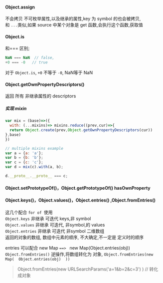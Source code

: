 #### Object.assign
不会拷贝 不可枚举属性,以及继承的属性,key 为 symbol 的也会被拷贝,  
和 `...`类似,如果 source 中某个对象是 get 函数,会执行这个函数,获取值  

####  Object.is
和=== 区别;  
```js
NaN === NaN  // false,  
+0 === -0   // true
```
对于 `Object.is`, `+0` 不等于 `-0`, NaN等于 NaN

#### Object.getOwnPropertyDescriptors()
返回 所有 非继承属性的 descriptors  

##### 实现 mixin
```js
var mix = (base)=>({
  with: (...mixins)=> mixins.reduce((prev,cur)=>{
  return Object.create(prev,Object.getOwnPropertyDescriptors(cur))
},base)
})

// multiple mixins example
var a = {a: 'a'};
var b = {b: 'b'};
var c = {c: 'c'};
var d = mix(c).with(a, b);

d.__proto__.__proto__ === c;

```

#### Object.setPrototypeOf()，Object.getPrototypeOf() hasOwnProperty

#### Object.keys()，Object.values()，Object.entries() ,Object.fromEntries()
这几个配合 `for of `使用   
`Object.keys`     非继承  可迭代  keys,非 symbol  
`Object.values`   非继承  可迭代, 非symbol,的 values     
`Object.entries`  非继承  可迭代 非symbol  二维数组   
返回的对象的数组, 数组中元素的顺序, 不大确定,不一定是 定义时的顺序  

entries 可以配合 new Map `==> ` new Map(Object.entries(obj))  
`Object.fromEntries()` 逆操作,将数组转化为 对象,  ` Object.fromEntries(new Map(  Object.entries(obj)  ))  `  
> Object.fromEntries(new URLSearchParams('a=1&b=2&c=3') )    // 转化成对象 
 

